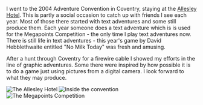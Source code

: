 I went to the 2004 Adventure Convention in Coventry,
staying at the [Allesley Hotel](https://www.allesleyhotel.com/). This is partly a social occasion to catch up with friends I see each year. Most of those there started with text adventures and some still produce them. Each year someone does a text adventure which is is used for the Megapoints Competition - the only time I play text adventures now. There is still life in text adventures - this year's game by David Hebblethwaite entitled "No Milk Today" was fresh and amusing.

After a hunt through Coventry for a firewire cable I showed my efforts in the line of graphic adventures. Some there were inspired by how possible it is to do a game just using pictures from a digital camera. I look forward to what they may produce.

![The Allesley Hotel](hotel.jpg)
![Inside the convention](room.jpg)
![The Megapoints Competition](megapoints.jpg)
